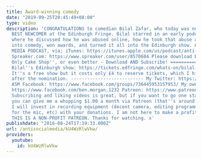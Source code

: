```yaml
---
title: Award-winning comedy
date: "2019-09-25T20:45:49+08:00"
type: video
description: 'CONGRATULATIONS to comedian Bilal Zafar, who today was nominated as
  BEST NEWCOMER at the Edinburgh Fringe. Bilal starred in an early podcast episode
  where he discussed how he was abused online, how he took that abuse and turned it
  into comedy, won awards, and turned it all into the Edinburgh show. ANTI-SOCIAL
  MEDIA PODCAST, via; iTunes: https://itunes.apple.com/us/podcast/anti-social-media/id1076431995?mt=2
  Spreaker.com: https://www.spreaker.com/user/8570684 Please download Episode 8 ''Muslim
  Only Cake Shop'', or even better - Download AND Subscribe! =====================
  Bilal''s Edinburgh show: https://tickets.edfringe.com/whats-on/bilal-zafar-cakes
  It''s a free show but it costs only £4 to reserve tickets, which I highly recommend
  after the nomination. --------------------------- My Twitter: https://twitter.com/ASM_Podcast
  ASM Facebook: https://www.facebook.com/groups/736445953157953/ My own Facebook:
  https://www.facebook.com/ben.morgan.1232 Patreon: https://www.patreon.com/AntiSocialMedia
  Subscribing and liking videos is great, but if you want to go one stage further
  you can give me a whopping $1.00 a month via Patreon (that''s around £7 per year).
  I will invest in recording equipment (decent camera, editing programmes, pop-shield
  for the mic, etc) with your donations. I am not here to make a profit. I repeat:
  THIS IS A NON-PROFIT PATREON. Thanks for watching. x'
publishdate: "2016-08-24T17:19:33.000Z"
url: /antisocialmedia/kU4WzRlwVkw/
providers:
  youtube:
    id: kU4WzRlwVkw
---
```

